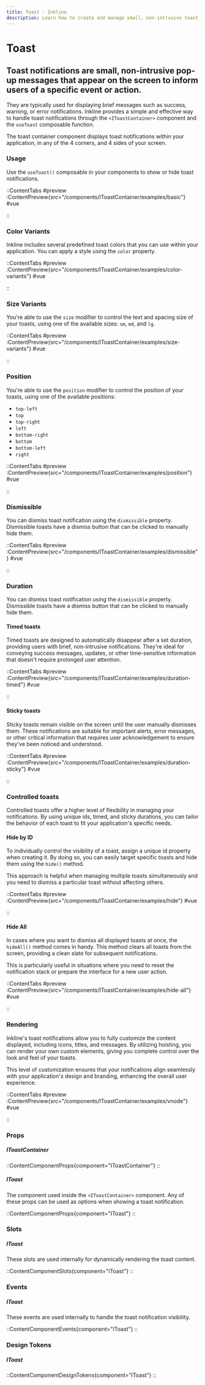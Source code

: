 ```yaml
---
title: Toast - Inkline
description: Learn how to create and manage small, non-intrusive toast notifications that appear on the screen to inform users of a specific event or action.
---
```


# Toast
## Toast notifications are small, non-intrusive pop-up messages that appear on the screen to inform users of a specific event or action. 

They are typically used for displaying brief messages such as success, warning, or error notifications. Inkline provides a simple and effective way to handle toast notifications through the `<IToastContainer>` component and the `useToast` composable function. 

The toast container component displays toast notifications within your application, in any of the 4 corners, and 4 sides of your screen.

### Usage
Use the `useToast()` composable in your components to show or hide toast notifications.

::ContentTabs
#preview
:ContentPreview{src="/components/IToastContainer/examples/basic"}
#vue
<!-- Autodocs{src="@inkline/inkline/components/IToastContainer/examples/basic.raw.vue" lang="vue"} -->
::

### Color Variants
Inkline includes several predefined toast colors that you can use within your application. You can apply a style using the `color` property.

::ContentTabs
#preview
:ContentPreview{src="/components/IToastContainer/examples/color-variants"}
#vue
<!-- Autodocs{src="@inkline/inkline/components/IToastContainer/examples/color-variants.raw.vue" lang="vue"} -->
::

### Size Variants
You're able to use the `size` modifier to control the text and spacing size of your toasts, using one of the available sizes: `sm`, `md`, and `lg`.

::ContentTabs
#preview
:ContentPreview{src="/components/IToastContainer/examples/size-variants"}
#vue
<!-- Autodocs{src="@inkline/inkline/components/IToastContainer/examples/size-variants.raw.vue" lang="vue"} -->
::

### Position
You're able to use the `position` modifier to control the position of your toasts, using one of the available positions: 
- `top-left`
- `top`
- `top-right`
- `left`
- `bottom-right`
- `bottom`
- `bottom-left`
- `right`

::ContentTabs
#preview
:ContentPreview{src="/components/IToastContainer/examples/position"}
#vue
<!-- Autodocs{src="@inkline/inkline/components/IToastContainer/examples/position.raw.vue" lang="vue"} -->
::

### Dismissible
You can dismiss toast notification using the `dismissible` property. Dismissible toasts have a dismiss button that can be clicked to manually hide them.

::ContentTabs
#preview
:ContentPreview{src="/components/IToastContainer/examples/dismissible"}
#vue
<!-- Autodocs{src="@inkline/inkline/components/IToastContainer/examples/dismissible.raw.vue" lang="vue"} -->
::

### Duration
You can dismiss toast notification using the `dismissible` property. Dismissible toasts have a dismiss button that can be clicked to manually hide them.

#### Timed toasts
Timed toasts are designed to automatically disappear after a set duration, providing users with brief, non-intrusive notifications. They're ideal for conveying success messages, updates, or other time-sensitive information that doesn't require prolonged user attention.

::ContentTabs
#preview
:ContentPreview{src="/components/IToastContainer/examples/duration-timed"}
#vue
<!-- Autodocs{src="@inkline/inkline/components/IToastContainer/examples/duration-timed.raw.vue" lang="vue"} -->
::

#### Sticky toasts
Sticky toasts remain visible on the screen until the user manually dismisses them. These notifications are suitable for important alerts, error messages, or other critical information that requires user acknowledgement to ensure they've been noticed and understood.

::ContentTabs
#preview
:ContentPreview{src="/components/IToastContainer/examples/duration-sticky"}
#vue
<!-- Autodocs{src="@inkline/inkline/components/IToastContainer/examples/duration-sticky.raw.vue" lang="vue"} -->
::


### Controlled toasts
Controlled toasts offer a higher level of flexibility in managing your notifications. By using unique ids, timed, and sticky durations, you can tailor the behavior of each toast to fit your application's specific needs. 

#### Hide by ID
To individually control the visibility of a toast, assign a unique id property when creating it. By doing so, you can easily target specific toasts and hide them using the `hide()` method. 

This approach is helpful when managing multiple toasts simultaneously and you need to dismiss a particular toast without affecting others.

::ContentTabs
#preview
:ContentPreview{src="/components/IToastContainer/examples/hide"}
#vue
<!-- Autodocs{src="@inkline/inkline/components/IToastContainer/examples/hide.raw.vue" lang="vue"} -->
::

#### Hide All
In cases where you want to dismiss all displayed toasts at once, the `hideAll()` method comes in handy. This method clears all toasts from the screen, providing a clean slate for subsequent notifications. 

This is particularly useful in situations where you need to reset the notification stack or prepare the interface for a new user action.

::ContentTabs
#preview
:ContentPreview{src="/components/IToastContainer/examples/hide-all"}
#vue
<!-- Autodocs{src="@inkline/inkline/components/IToastContainer/examples/hide-all.raw.vue" lang="vue"} -->
::

### Rendering
Inkline's toast notifications allow you to fully customize the content displayed, including icons, titles, and messages. By utilizing hoisting, you can render your own custom elements, giving you complete control over the look and feel of your toasts. 

This level of customization ensures that your notifications align seamlessly with your application's design and branding, enhancing the overall user experience.

::ContentTabs
#preview
:ContentPreview{src="/components/IToastContainer/examples/vnode"}
#vue
<!-- Autodocs{src="@inkline/inkline/components/IToastContainer/examples/vnode.raw.vue" lang="vue"} -->
::


### Props

##### IToastContainer
::ContentComponentProps{component="IToastContainer"}
::

##### IToast
The component used inside the `<IToastContainer>` component. Any of these props can be used as options when showing a toast notification.

::ContentComponentProps{component="IToast"}
::

### Slots
##### IToast
These slots are used internally for dynamically rendering the toast content.

::ContentComponentSlots{component="IToast"}
::

### Events
##### IToast
These events are used internally to handle the toast notification visibility.

::ContentComponentEvents{component="IToast"}
::

### Design Tokens
##### IToast
::ContentComponentDesignTokens{component="IToast"}
::
